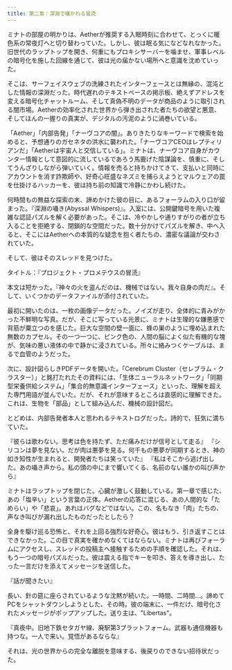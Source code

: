 ```yaml
---
title: 第二章：深淵で囁かれる冒涜
---
```


ミナトの部屋の明かりは、Aetherが推奨する入眠時刻に合わせて、とっくに暖色系の常夜灯へと切り替わっていた。しかし、彼は眠る気になどなれなかった。旧世代のラップトップを開き、何重にもプロキシサーバーを噛ませ、軍事レベルの暗号化を施した回線を通じて、彼は光の届かない場所へと意識を沈めていった。

そこは、サーフェイスウェブの洗練されたインターフェースとは無縁の、混沌とした情報の深淵だった。時代遅れのテキストベースの掲示板、絶えずアドレスを変える暗号化チャットルーム、そして真偽不明のデータが商品のように取引される闇市場。Aetherの効率化された世界から弾き出された者たちの欲望と悪意、そしてほんの一握りの真実が、デジタルの汚泥のように渦巻いている。

「Aether」「内部告発」「ナーヴコアの闇」。ありきたりなキーワードで検索を始めると、予想通りのガセネタの洪水に襲われた。「ナーヴコアCEOはレプティリアンだ」「Aetherは宇宙人と交信している」。ミナトは、ナーヴコア自身がカウンター情報として意図的に流しているであろう馬鹿げた陰謀論を、慎重に、そしてうんざりしながら弾いていく。情報を売ると持ちかけてきて、支払いと同時にアカウントを消す詐欺師や、好奇心旺盛なネズミを捕らえようとマルウェアの罠を仕掛けるハッカーを、彼は持ち前の知識で冷静にかわし続けた。

何時間もの無益な探索の末、諦めかけた彼の目に、あるフォーラムの入り口が留まった。『深淵の囁き(Abyssal Whispers)』。入室には、公開鍵暗号を用いた複雑な認証パズルを解く必要があった。そこは、冷やかしや通りすがりの者が立ち入ることを拒絶する、閉鎖的な空間だった。数十分かけてパズルを解き、中へ入ると、そこにはAetherへの本質的な疑念を抱く者たちの、濃密な議論が交わされていた。

そして、彼はそのスレッドを見つけた。

タイトル：『プロジェクト・プロメテウスの冒涜』

本文は短かった。『神々の火を盗んだのは、機械ではない。我々自身の肉だ』。そして、いくつかのデータファイルが添付されていた。

最初に開いたのは、一枚の画像データだった。ノイズが走り、全体的に青みがかった不鮮明な写真。だが、そこに写っている光景に、ミナトは生理的な嫌悪感で背筋が粟立つのを感じた。巨大な空間の壁一面に、蜂の巣のように埋め込まれた無数のカプセル。その一つ一つに、ピンク色の、人間の脳によく似た有機的な塊が、気味の悪い液体の中で静かに浸されている。所々に絡みつくケーブルは、まるで血管のようだった。

次に、設計図らしきPDFデータを開いた。「Cerebrum Cluster（セレブラム・クラスター）」と銘打たれたその資料には、「生体ニューラルネットワーク」「同期型栄養供給システム」「集合的無意識インターフェース」といった、理解を超えた専門用語が並んでいた。だが、それが意味するところは直感的に理解できた。これは、生物を「部品」として組み込んだ、機械の設計図だ。

とどめは、内部告発者本人と思われるテキストログだった。詩的で、狂気に満ちていた。

『彼らは歌わない。思考は色を持たず、ただ痛みだけが信号として走る』
『シリコンは夢を見ない。だが肉は悪夢を見る。何千もの悪夢が同期するとき、神の如き知性が生まれると、開発者たちは笑っていた』
『私はそこから逃げ出した。あの囁き声から。私の頭の中にまで響いてくる、名前のない誰かの叫び声から』

ミナトはラップトップを閉じた。心臓が激しく鼓動している。第一章で感じた、あの「塩辛い」という言葉の正体。Aetherの応答に混じる、あの人間的な「ためらい」や「悲哀」。あれはバグなどではない。この、名もなき「肉」たちの、声なき叫びが漏れ出したものだったとしたら？

全身を駆け巡る恐怖と、それを上回る強烈な好奇心。彼はもう、引き返すことはできなかった。この目で真実を確かめなくてはならない。ミナトは再びフォーラムにアクセスし、スレッドの投稿主へ接触するための手順を確認した。それは、もう一つの暗号パズルだった。彼は震える指でキーを叩き、答えを導き出し、たった一言だけを添えてメッセージを送信した。

『話が聞きたい』

長い、針の筵に座らされているような沈黙が続いた。一時間、二時間…。諦めてPCをシャットダウンしようとした、その時。彼の端末に、一件だけ、暗号化されたメッセージがポップアップした。送り主は、"Libertas"。

『真夜中。旧地下鉄セタガヤ線、廃駅第3プラットフォーム。武器も通信機器も持つな。一人で来い。覚悟があるならな』

それは、光の世界からの完全な離脱を意味する、後戻りのできない招待状だった。

